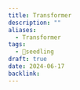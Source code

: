```yaml
---
title: Transformer
description: ""
aliases:
  - Transformer
tags:
  - 🌱seedling
draft: true
date: 2024-06-17
backlink:
---
```

